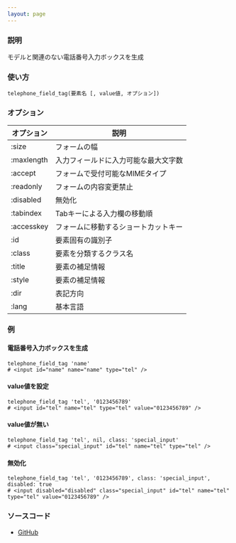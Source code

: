 ```yaml
---
layout: page
---
```

### 説明
モデルと関連のない電話番号入力ボックスを生成

### 使い方
    telephone_field_tag(要素名 [, value値, オプション])

### オプション

オプション   | 説明
---------- | ------------------
:size      | フォームの幅
:maxlength | 入力フィールドに入力可能な最大文字数
:accept    | フォームで受付可能なMIMEタイプ
:readonly  | フォームの内容変更禁止
:disabled  | 無効化
:tabindex  | Tabキーによる入力欄の移動順
:accesskey | フォームに移動するショートカットキー
:id        | 要素固有の識別子
:class     | 要素を分類するクラス名
:title     | 要素の補足情報
:style     | 要素の補足情報
:dir       | 表記方向
:lang      | 基本言語

### 例
#### 電話番号入力ボックスを生成
    telephone_field_tag 'name'
    # <input id="name" name="name" type="tel" />

#### value値を設定
    telephone_field_tag 'tel', '0123456789'
    # <input id="tel" name="tel" type="tel" value="0123456789" />

#### value値が無い
    telephone_field_tag 'tel', nil, class: 'special_input'
    # <input class="special_input" id="tel" name="tel" type="tel" />

#### 無効化
    telephone_field_tag 'tel', '0123456789', class: 'special_input', disabled: true
    # <input disabled="disabled" class="special_input" id="tel" name="tel" type="tel" value="0123456789" />

### ソースコード
* [GitHub](https://github.com/rails/rails/blob/f33d52c95217212cbacc8d5e44b5a8e3cdc6f5b3/actionview/lib/action_view/helpers/form_tag_helper.rb#L647)